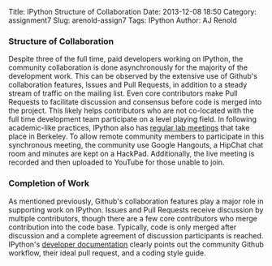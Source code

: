 Title: IPython Structure of Collaboration
Date: 2013-12-08 18:50 
Category: assignment7
Slug: arenold-assign7 
Tags: IPython
Author: AJ Renold

### Structure of Collaboration

Despite three of the full time, paid developers working on IPython, the community collaboration is done asynchronously for the majority of the development work. This can be observed by the extensive use of Github's collaboration features, Issues and Pull Requests, in addition to a steady stream of traffic on the mailing list. Even core contributors make Pull Requests to facilitate discussion and consensus before code is merged into the project. This likely helps contributors who are not co-located with the full time development team participate on a level playing field. In following academic-like practices, IPython also has [regular lab meetings](https://github.com/ipython/ipython/wiki/Dev:-Lab-meetings-on-Air) that take place in Berkeley. To allow remote community members to participate in this synchronous meeting, the community use Google Hangouts, a HipChat chat room and minutes are kept on a HackPad. Additionally, the live meeting is recorded and then uploaded to YouTube for those unable to join.

### Completion of Work

As mentioned previously, Github's collaboration features play a major role in supporting work on IPython. Issues and Pull Requests receive discussion by multiple contributors, though there are a few core contributors who merge contribution into the code base. Typically, code is only merged after discussion and a complete agreement of discussion participants is reached. IPython's [developer documentation](https://github.com/ipython/ipython/wiki/Dev:-Index) clearly points out the community Github workflow, their ideal pull request, and a coding style guide.

